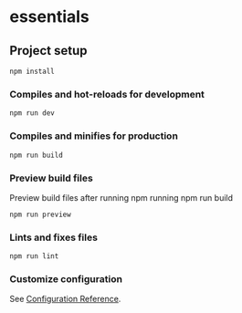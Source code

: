 # essentials

## Project setup

```
npm install
```

### Compiles and hot-reloads for development

```
npm run dev
```

### Compiles and minifies for production

```
npm run build
```

### Preview build files
Preview build files after running npm running npm run build

```
npm run preview
```

### Lints and fixes files

```
npm run lint
```

### Customize configuration

See [Configuration Reference](https://vitejs.dev/config/).
